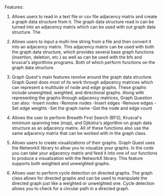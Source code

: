 Features:
1. Allows users to read in a text file or csv file adjacency matrix and create a graph data structure from it. The graph data structure read in can be turned into an adjacency matrix which can be used with out graph data structure. The 

2. Allows users to input a multi-line string from a file and then convert it into an adjacency matrix. This adjacency matrix can be used with both the graph data structure, which provides several base graph functions (insertion, deletion, etc.) as well as can be used with the bfs and kruscal's algorithms programs. Both of which perform functions on the graph data structure.

3. Graph Quest's main features revolve around the graph data structure. Graph Quest does most of its work through adjacency matrices which can represent a multitude of node and  edge graphs. These graphs include unweighted, weighted, and directional graphs.
Along with representing the graphs through adjacency matrices, Graph Question can also:
 -Insert nodes
 -Remove nodes
 -Insert edges
 -Remove edges
 -Set edge weights
 -Set the graph name
 -Get the node and edge count

4. Allows the user to perform Breadth First Search (BFS), Kruscal's minimum spanning tree (msp), and Djikstra's algorithm on graph data structure as an adjacency matrix. All of these functions also use the same adjacency matrix that can be worked with in the graph class.
   
5. Allows users to create visualizations of their graphs. Graph Quest uses the NetworkX library to allow you to visualize your graphs. In the code you can take your adjacency matrix and feed it into one of our functions to produce a visualization with the NetworkX library. This feature supports both weighted and unweighted graphs.

6. Allows user to perform cycle detection on directed graphs. The graph class allows for directed graphs and can be used to manipulate the directed graph just like a weighted or unweighted one. Cycle detection allows you to check for a circular path in a directed graph.
